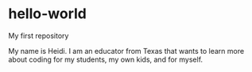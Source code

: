 # hello-world
My first repository

My name is Heidi.  I am an educator from Texas that wants to learn more about coding for my students, my own kids, and for myself.
